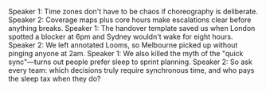 Speaker 1: Time zones don't have to be chaos if choreography is deliberate.
Speaker 2: Coverage maps plus core hours make escalations clear before anything breaks.
Speaker 1: The handover template saved us when London spotted a blocker at 6pm and Sydney wouldn't wake for eight hours.
Speaker 2: We left annotated Looms, so Melbourne picked up without pinging anyone at 2am.
Speaker 1: We also killed the myth of the "quick sync"—turns out people prefer sleep to sprint planning.
Speaker 2: So ask every team: which decisions truly require synchronous time, and who pays the sleep tax when they do?
